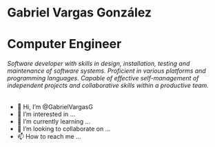 # Gabriel Vargas González
# Computer Engineer

###### Software developer with skills in design, installation, testing and maintenance of software systems. Proficient in various platforms and programming languages. Capable of effective self-management of independent projects and collaborative skills within a productive team.



- 👋 Hi, I’m @GabrielVargasG
- 👀 I’m interested in ...
- 🌱 I’m currently learning ...
- 💞️ I’m looking to collaborate on ...
- 📫 How to reach me ...

<!---
GabrielVargasG/GabrielVargasG is a ✨ special ✨ repository because its `README.md` (this file) appears on your GitHub profile.
You can click the Preview link to take a look at your changes.
--->
